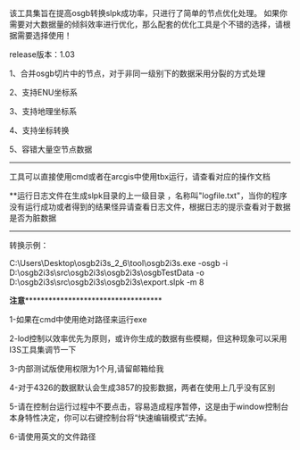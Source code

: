 该工具集旨在提高osgb转换slpk成功率，只进行了简单的节点优化处理。
如果你需要对大数据量的倾斜效率进行优化，那么配套的优化工具是个不错的选择，请根据需要选择使用！

release版本：1.03

1、合并osgb切片中的节点，对于非同一级别下的数据采用分裂的方式处理

2、支持ENU坐标系

3、支持地理坐标系

4、支持坐标转换

5、容错大量空节点数据

-----------------------------------------------------------------------------

工具可以直接使用cmd或者在arcgis中使用tbx运行，请查看对应的操作文档


**运行日志文件在生成slpk目录的上一级目录 ，名称叫"logfile.txt"，当你的程序没有运行成功或者得到的结果怪异请查看日志文件，根据日志的提示查看对于数据是否为脏数据

-----------------------------------------------------------------------------

转换示例：

C:\Users\Desktop\osgb2i3s_2_6\tool\osgb2i3s.exe -osgb -i D:\osgb2i3s\src\osgb2i3s\osgb2i3s\osgbTestData -o D:\osgb2i3s\src\osgb2i3s\osgb2i3s\export.slpk -m 8


****************************************************************注意***************************************************************************************************

1-如果在cmd中使用绝对路径来运行exe

2-lod控制以效率优先为原则，或许你生成的数据有些模糊，但这种现象可以采用I3S工具集调节一下

3-内部测试版使用权限为1个月,请留邮箱给我

4-对于4326的数据默认会生成3857的投影数据，两者在使用上几乎没有区别

5-请在控制台运行过程中不要点击，容易造成程序暂停，这是由于window控制台本身特性决定，你可以右键控制台将“快速编辑模式”去掉。

6-请使用英文的文件路径
